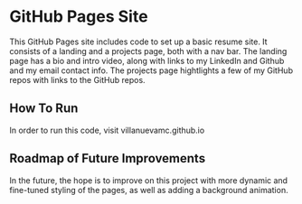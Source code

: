 # GitHub Pages Site
This GitHub Pages site includes code to set up a basic resume site. It consists of a landing and a projects page, both with a nav bar. The landing page has a bio and intro video, along with links to my LinkedIn and Github and my email contact info. The projects page hightlights a few of my GitHub repos with links to the GitHub repos.

## How To Run
In order to run this code, visit villanuevamc.github.io

## Roadmap of Future Improvements
In the future, the hope is to improve on this project with more dynamic and fine-tuned styling of the pages, as well as adding a background animation.